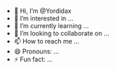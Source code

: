 - 👋 Hi, I’m @Yordidax
- 👀 I’m interested in ...
- 🌱 I’m currently learning ...
- 💞️ I’m looking to collaborate on ...
- 📫 How to reach me ...
- 😄 Pronouns: ...
- ⚡ Fun fact: ...

<!---
Yordidax/Yordidax is a ✨ special ✨ repository because its `README.md` (this file) appears on your GitHub profile.
You can click the Preview link to take a look at your changes.
--->
